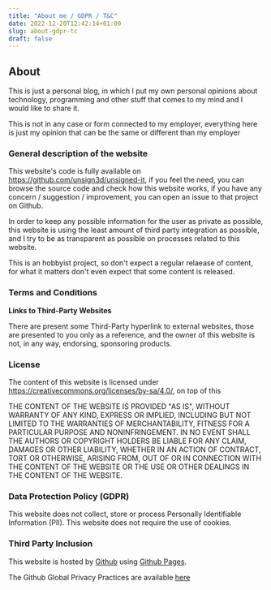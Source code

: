 ```yaml
---
title: "About me / GDPR / T&C"
date: 2022-12-20T12:42:14+01:00
slug: about-gdpr-tc
draft: false
---
```

## About

This is just a personal blog, in which I put my own personal opinions about technology, programming and other stuff that comes to my mind and I would like to share it.

This is not in any case or form connected to my employer, everything here is just my opinion that can be the same or different than my employer

### General description of the website

This website's code is fully available on <https://github.com/unsign3d/unsigned-it>, if you feel the need, you can browse the source code and check how this website works, if you have any concern / suggestion / improvement, you can open an issue to that project on Github.

In order to keep any possible information for the user as private as possible, this website is using the least amount of third party integration as possible, and I try to be as transparent as possible on processes related to this website.

This is an hobbyist project, so don't expect a regular relaease of content, for what it matters don't even expect that some content is released.

### Terms and Conditions

**Links to Third-Party Websites**

There are present some Third-Party hyperlink to external websites, those are presented to you only as a reference, and the owner of this website is not, in any way, endorsing, sponsoring products.

### License

The content of this website is licensed under <https://creativecommons.org/licenses/by-sa/4.0/>, on top of this

THE CONTENT OF THE WEBSITE IS PROVIDED "AS IS", WITHOUT WARRANTY OF ANY KIND, EXPRESS OR IMPLIED, INCLUDING BUT NOT LIMITED TO THE WARRANTIES OF MERCHANTABILITY, FITNESS FOR A PARTICULAR PURPOSE AND NONINFRINGEMENT. IN NO EVENT SHALL THE AUTHORS OR COPYRIGHT HOLDERS BE LIABLE FOR ANY CLAIM, DAMAGES OR OTHER LIABILITY, WHETHER IN AN ACTION OF CONTRACT, TORT OR OTHERWISE, ARISING FROM, OUT OF OR IN CONNECTION WITH THE CONTENT OF THE WEBSITE OR THE USE OR OTHER DEALINGS IN THE CONTENT OF THE WEBSITE.

### Data Protection Policy (GDPR)

This website does not collect, store or process Personally Identifiable Information (PII). This website does not require the use of cookies.

### Third Party Inclusion

This website is hosted by [Github](https://github.com) using [Github Pages](https://help.github.com/articles/what-is-github-pages/). 

The Github Global Privacy Practices are available [here](https://help.github.com/articles/global-privacy-practices/)
